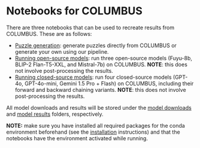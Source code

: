 # Notebooks for COLUMBUS

There are three notebooks that can be used to recreate results from COLUMBUS. 
These are as follows:

- [Puzzle generation](./generate_puzzles.ipynb): generate puzzles directly from COLUMBUS or generate your own using our pipeline.
- [Running open-source models](./run_open_source_models.ipynb): run three open-source models (Fuyu-8b, BLIP-2 Flan-T5-XXL, and Mistral-7b) on COLUMBUS. **NOTE**: this does not involve post-processing the results.
- [Running closed-source models](./run_closed_source_models.ipynb): run four closed-source models (GPT-4o, GPT-4o-mini, Gemini 1.5 Pro + Flash) on COLUMBUS, including their forward and backward chaining variants.  **NOTE**: this does not involve post-processing the results.

All model downloads and results will be stored under the [model downloads](./model_downloads) and [model results](./model_results) folders, respectively.

**NOTE:** make sure you have installed all required packages for the conda environment beforehand (see the [installation](../README.md) instructions) and that the notebooks have the environment activated while running.